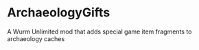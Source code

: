 # ArchaeologyGifts
A Wurm Unlimited mod that adds special game item fragments to archaeology caches
